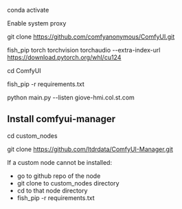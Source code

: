 conda activate <env>

Enable system proxy

git clone https://github.com/comfyanonymous/ComfyUI.git

fish_pip torch torchvision torchaudio --extra-index-url https://download.pytorch.org/whl/cu124

cd ComfyUI

fish_pip -r requirements.txt

python main.py --listen giove-hmi.col.st.com

## Install comfyui-manager

cd custom_nodes

git clone https://github.com/ltdrdata/ComfyUI-Manager.git

If a custom node cannot be installed:
- go to github repo of the node
- git clone to custom_nodes directory
- cd to that node directory
- fish_pip -r requirements.txt

